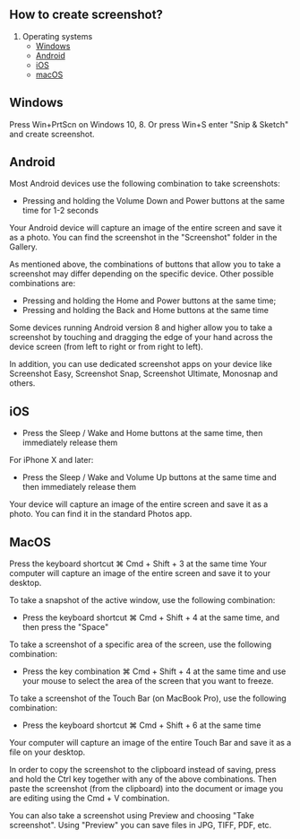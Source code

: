 ## How to create screenshot?

1. Operating systems
   - [Windows](#windows)
   - [Android](#android)
   - [iOS](#ios)
   - [macOS](#macos)

## Windows

Press Win+PrtScn on Windows 10, 8. Or press Win+S enter "Snip & Sketch" and create screenshot.

## Android

Most Android devices use the following combination to take screenshots:

 - Pressing and holding the Volume Down and Power buttons at the same time for 1-2 seconds

Your Android device will capture an image of the entire screen and save it as a photo. You can find the screenshot in the "Screenshot" folder in the Gallery.

As mentioned above, the combinations of buttons that allow you to take a screenshot may differ depending on the specific device. Other possible combinations are:

- Pressing and holding the Home and Power buttons at the same time;
- Pressing and holding the Back and Home buttons at the same time

Some devices running Android version 8 and higher allow you to take a screenshot by touching and dragging the edge of your hand across the device screen (from left to right or from right to left).

In addition, you can use dedicated screenshot apps on your device like Screenshot Easy, Screenshot Snap, Screenshot Ultimate, Monosnap and others.

## iOS

- Press the Sleep / Wake and Home buttons at the same time, then immediately release them

For iPhone X and later:

- Press the Sleep / Wake and Volume Up buttons at the same time and then immediately release them

Your device will capture an image of the entire screen and save it as a photo. You can find it in the standard Photos app.

## MacOS

Press the keyboard shortcut ⌘ Cmd + Shift + 3 at the same time
Your computer will capture an image of the entire screen and save it to your desktop.

To take a snapshot of the active window, use the following combination:

- Press the keyboard shortcut ⌘ Cmd + Shift + 4 at the same time, and then press the "Space"

To take a screenshot of a specific area of the screen, use the following combination:

- Press the key combination ⌘ Cmd + Shift + 4 at the same time and use your mouse to select the area of the screen that you want to freeze.

To take a screenshot of the Touch Bar (on MacBook Pro), use the following combination:

- Press the keyboard shortcut ⌘ Cmd + Shift + 6 at the same time

Your computer will capture an image of the entire Touch Bar and save it as a file on your desktop.

In order to copy the screenshot to the clipboard instead of saving, press and hold the Ctrl key together with any of the above combinations. Then paste the screenshot (from the clipboard) into the document or image you are editing using the Cmd + V combination.

You can also take a screenshot using Preview and choosing "Take screenshot". Using "Preview" you can save files in JPG, TIFF, PDF, etc.
